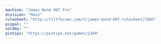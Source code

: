 ```yaml
---
machine: "James Bond 007 Pro"
division: "Main"
rulesheet: "http://tiltforums.com/t/james-bond-007-rulesheet/7893"
pinpal: ""
soldmy: ""
pintips: "https://pintips.net/games/2394"
---
```

